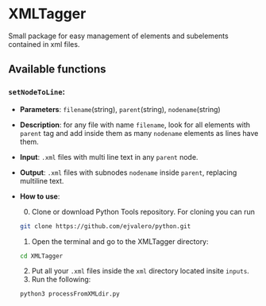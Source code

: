 # XMLTagger

Small package for easy management of elements and subelements contained in xml files.

## Available functions

### `setNodeToLine`:
- __Parameters__: `filename`(string), `parent`(string), `nodename`(string)
- __Description__: for any file with name `filename`, look for all elements with `parent` tag and add inside them as many `nodename` elements as lines have them.
- __Input__: `.xml` files with multi line text in any `parent` node.
- __Output__: `.xml` files with subnodes `nodename` inside `parent`, replacing multiline text.
- __How to use__: 

    0. Clone or download Python Tools repository. For cloning you can run

    ```sh
    git clone https://github.com/ejvalero/python.git
    ```

    1. Open the terminal and go to the XMLTagger directory:
    ```sh
    cd XMLTagger
    ```
    2. Put all your `.xml` files inside the `xml` directory located insite `inputs`.
    4. Run the following:
    ```sh
    python3 processFromXMLdir.py
    ```